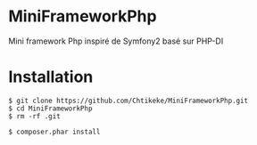 MiniFrameworkPhp
================

Mini framework Php inspiré de Symfony2 basé sur PHP-DI

# Installation
    $ git clone https://github.com/Chtikeke/MiniFrameworkPhp.git
    $ cd MiniFrameworkPhp
    $ rm -rf .git

    $ composer.phar install


